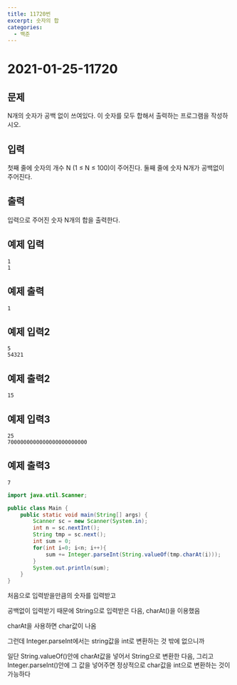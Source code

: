 ```yaml
---
title: 11720번
excerpt: 숫자의 합
categories:
  - 백준
---
```


# 2021-01-25-11720

## 문제

N개의 숫자가 공백 없이 쓰여있다. 이 숫자를 모두 합해서 출력하는 프로그램을 작성하시오.

## 입력

첫째 줄에 숫자의 개수 N \(1 ≤ N ≤ 100\)이 주어진다. 둘째 줄에 숫자 N개가 공백없이 주어진다.

## 출력

입력으로 주어진 숫자 N개의 합을 출력한다.

## 예제 입력

```text
1
1
```

## 예제 출력

```text
1
```

## 예제 입력2

```text
5
54321
```

## 예제 출력2

```text
15
```

## 예제 입력3

```text
25
7000000000000000000000000
```

## 예제 출력3

```text
7
```

```java
import java.util.Scanner;

public class Main {
    public static void main(String[] args) {
        Scanner sc = new Scanner(System.in);
        int n = sc.nextInt();
        String tmp = sc.next();
        int sum = 0;
        for(int i=0; i<n; i++){
            sum += Integer.parseInt(String.valueOf(tmp.charAt(i)));
        }
        System.out.println(sum);
    }
}
```

처음으로 입력받을만큼의 숫자를 입력받고

공백없이 입력받기 때문에 String으로 입력받은 다음, charAt\(\)을 이용했음

charAt을 사용하면 char값이 나옴

그런데 Integer.parseInt에서는 string값을 int로 변환하는 것 밖에 없으니까

일단 String.valueOf\(\)안에 charAt값을 넣어서 String으로 변환한 다음, 그리고 Integer.parseInt\(\)안에 그 값을 넣어주면 정상적으로 char값을 int으로 변환하는 것이 가능하다

